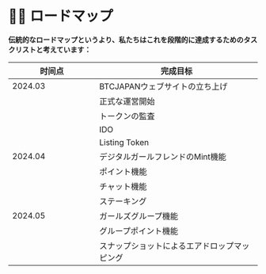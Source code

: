 # 🚣‍♀️ ロードマップ

**伝統的なロードマップというより、私たちはこれを段階的に達成するためのタスクリストと考えています：**

<table><thead><tr><th width="160">时间点</th><th>完成目标</th></tr></thead><tbody><tr><td>2024.03</td><td>BTCJAPANウェブサイトの立ち上げ</td></tr><tr><td></td><td>正式な運営開始</td></tr><tr><td></td><td>トークンの監査</td></tr><tr><td></td><td>IDO</td></tr><tr><td></td><td>Listing Token</td></tr><tr><td>2024.04</td><td>デジタルガールフレンドのMint機能</td></tr><tr><td></td><td>ポイント機能</td></tr><tr><td></td><td>チャット機能</td></tr><tr><td></td><td>ステーキング</td></tr><tr><td>2024.05</td><td>ガールズグループ機能</td></tr><tr><td></td><td>グループポイント機能</td></tr><tr><td></td><td>スナップショットによるエアドロップマッピング</td></tr></tbody></table>

